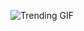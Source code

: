 ![Trending GIF](https://media4.giphy.com/media/v1.Y2lkPThiYjIxNzcycTd4dTU1eXNiYW5xdWFkNmJpNDA1d2c1aTRtZGV4djRuMHg5bDVyOCZlcD12MV9naWZzX3NlYXJjaCZjdD1n/wQAbcl6iDnawokpLj9/giphy.gif)
